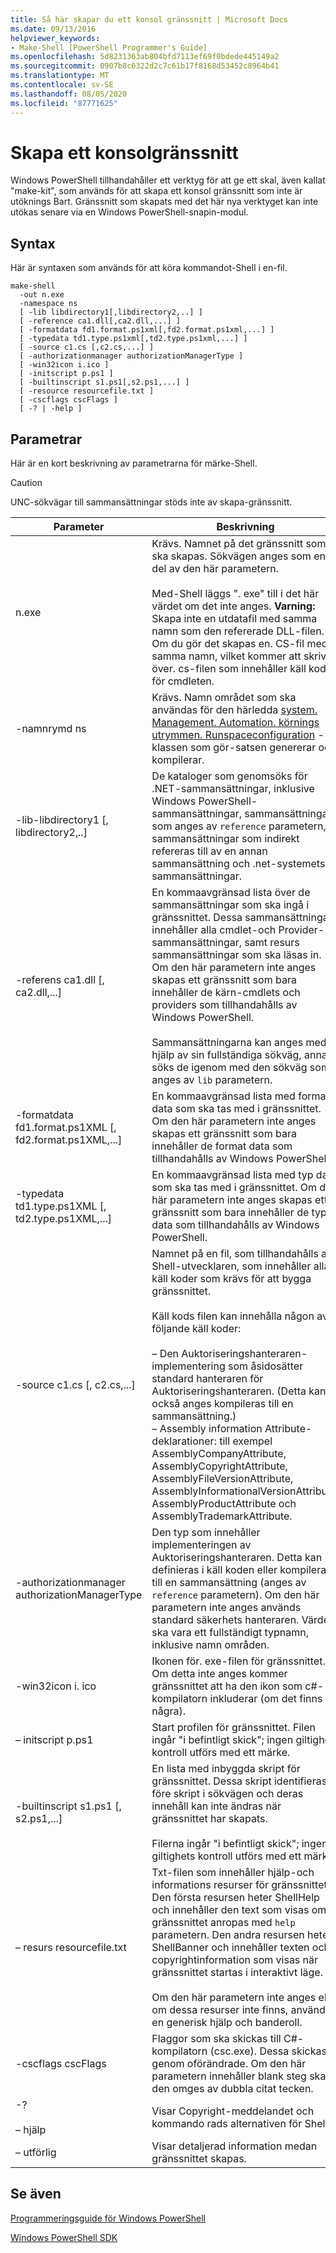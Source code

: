 ```yaml
---
title: Så här skapar du ett konsol gränssnitt | Microsoft Docs
ms.date: 09/13/2016
helpviewer_keywords:
- Make-Shell [PowerShell Programmer's Guide]
ms.openlocfilehash: 5d8231363ab804bfd7113ef69f0bdede445149a2
ms.sourcegitcommit: 0907b8c6322d2c7c61b17f8168d53452c8964b41
ms.translationtype: MT
ms.contentlocale: sv-SE
ms.lasthandoff: 08/05/2020
ms.locfileid: "87771625"
---
```

# <a name="how-to-create-a-console-shell"></a>Skapa ett konsolgränssnitt

Windows PowerShell tillhandahåller ett verktyg för att ge ett skal, även kallat "make-kit", som används för att skapa ett konsol gränssnitt som inte är utöknings Bart. Gränssnitt som skapats med det här nya verktyget kan inte utökas senare via en Windows PowerShell-snapin-modul.

## <a name="syntax"></a>Syntax

Här är syntaxen som används för att köra kommandot-Shell i en-fil.

```
make-shell
  -out n.exe
  -namespace ns
  [ -lib libdirectory1[,libdirectory2,..] ]
  [ -reference ca1.dll[,ca2.dll,...] ]
  [ -formatdata fd1.format.ps1xml[,fd2.format.ps1xml,...] ]
  [ -typedata td1.type.ps1xml[,td2.type.ps1xml,...] ]
  [ -source c1.cs [,c2.cs,...] ]
  [ -authorizationmanager authorizationManagerType ]
  [ -win32icon i.ico ]
  [ -initscript p.ps1 ]
  [ -builtinscript s1.ps1[,s2.ps1,...] ]
  [ -resource resourcefile.txt ]
  [ -cscflags cscFlags ]
  [ -? | -help ]
```

## <a name="parameters"></a>Parametrar

Här är en kort beskrivning av parametrarna för märke-Shell.

> [!CAUTION]
> UNC-sökvägar till sammansättningar stöds inte av skapa-gränssnitt.

|Parameter|Beskrivning|
|---------------|-----------------|
|n.exe|Krävs. Namnet på det gränssnitt som ska skapas. Sökvägen anges som en del av den här parametern.<br /><br /> Med-Shell läggs ". exe" till i det här värdet om det inte anges. **Varning:**  Skapa inte en utdatafil med samma namn som den refererade DLL-filen. Om du gör det skapas en. CS-fil med samma namn, vilket kommer att skriva över. cs-filen som innehåller käll koden för cmdleten.|
|-namnrymd ns|Krävs. Namn området som ska användas för den härledda [system. Management. Automation. körnings utrymmen. Runspaceconfiguration](/dotnet/api/System.Management.Automation.Runspaces.RunspaceConfiguration) -klassen som gör-satsen genererar och kompilerar.|
|-lib-libdirectory1 [, libdirectory2,..]|De kataloger som genomsöks för .NET-sammansättningar, inklusive Windows PowerShell-sammansättningar, sammansättningar som anges av `reference` parametern, sammansättningar som indirekt refereras till av en annan sammansättning och .net-systemets sammansättningar.|
|-referens ca1.dll [, ca2.dll,...]|En kommaavgränsad lista över de sammansättningar som ska ingå i gränssnittet. Dessa sammansättningar innehåller alla cmdlet-och Provider-sammansättningar, samt resurs sammansättningar som ska läsas in. Om den här parametern inte anges skapas ett gränssnitt som bara innehåller de kärn-cmdlets och providers som tillhandahålls av Windows PowerShell.<br /><br /> Sammansättningarna kan anges med hjälp av sin fullständiga sökväg, annars söks de igenom med den sökväg som anges av `lib` parametern.|
|-formatdata fd1.format.ps1XML [, fd2.format.ps1XML,...]|En kommaavgränsad lista med format data som ska tas med i gränssnittet. Om den här parametern inte anges skapas ett gränssnitt som bara innehåller de format data som tillhandahålls av Windows PowerShell.|
|-typedata td1.type.ps1XML [, td2.type.ps1XML,...]|En kommaavgränsad lista med typ data som ska tas med i gränssnittet. Om den här parametern inte anges skapas ett gränssnitt som bara innehåller de typ data som tillhandahålls av Windows PowerShell.|
|-source c1.cs [, c2.cs,...]|Namnet på en fil, som tillhandahålls av Shell-utvecklaren, som innehåller alla käll koder som krävs för att bygga gränssnittet.<br /><br /> Käll kods filen kan innehålla någon av följande käll koder:<br /><br /> – Den Auktoriseringshanteraren-implementering som åsidosätter standard hanteraren för Auktoriseringshanteraren. (Detta kan också anges kompileras till en sammansättning.)<br />– Assembly information Attribute-deklarationer: till exempel AssemblyCompanyAttribute, AssemblyCopyrightAttribute, AssemblyFileVersionAttribute, AssemblyInformationalVersionAttribute, AssemblyProductAttribute och AssemblyTrademarkAttribute.|
|-authorizationmanager authorizationManagerType|Den typ som innehåller implementeringen av Auktoriseringshanteraren. Detta kan definieras i käll koden eller kompileras till en sammansättning (anges av `reference` parametern). Om den här parametern inte anges används standard säkerhets hanteraren. Värdet ska vara ett fullständigt typnamn, inklusive namn områden.|
|-win32icon i. ico|Ikonen för. exe-filen för gränssnittet. Om detta inte anges kommer gränssnittet att ha den ikon som c#-kompilatorn inkluderar (om det finns några).|
|– initscript p.ps1|Start profilen för gränssnittet. Filen ingår "i befintligt skick"; ingen giltighets kontroll utförs med ett märke.|
|-builtinscript s1.ps1 [, s2.ps1,...]|En lista med inbyggda skript för gränssnittet. Dessa skript identifieras före skript i sökvägen och deras innehåll kan inte ändras när gränssnittet har skapats.<br /><br /> Filerna ingår "i befintligt skick"; ingen giltighets kontroll utförs med ett märke.|
|– resurs resourcefile.txt|Txt-filen som innehåller hjälp-och informations resurser för gränssnittet. Den första resursen heter ShellHelp och innehåller den text som visas om gränssnittet anropas med `help` parametern. Den andra resursen heter ShellBanner och innehåller texten och copyrightinformation som visas när gränssnittet startas i interaktivt läge.<br /><br /> Om den här parametern inte anges eller om dessa resurser inte finns, används en generisk hjälp och banderoll.|
|-cscflags cscFlags|Flaggor som ska skickas till C#-kompilatorn (csc.exe). Dessa skickas genom oförändrade. Om den här parametern innehåller blank steg ska den omges av dubbla citat tecken.|
|-?<br /><br /> – hjälp|Visar Copyright-meddelandet och kommando rads alternativen för Shell.|
|– utförlig|Visar detaljerad information medan gränssnittet skapas.|

## <a name="see-also"></a>Se även

[Programmeringsguide för Windows PowerShell](./windows-powershell-programmer-s-guide.md)

[Windows PowerShell SDK](../windows-powershell-reference.md)
